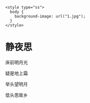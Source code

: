 <html lang="en">
  <head>
    <meta charset="UTF-8" />
    <meta name="viewport" content="width=device-width, initial-scale=1.0" />
    <title>唐诗一首</title>

    <style type="ss">
      body {
        background-image: url("1.jpg");
      }
    </style>
  </head>
  <body>
    <h1>静夜思</h1>
    <p>床前明月光</p>
    <p>疑是地上霜</p>
    <p>举头望明月</p>
    <p>低头思故乡</p>
  </body>
</html>
